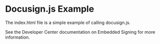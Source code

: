 # Docusign.js Example

The index.html file is a simple example of calling docusign.js.

See the Developer Center documentation on Embedded Signing for more information.